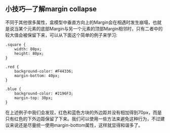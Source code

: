## 小技巧—了解margin collapse

不同于其他很多属性，盒模型中垂直方向上的Margin会在相遇时发生崩塌，也就是说当某个元素的底部Margin与另一个元素的顶部Margin相邻时，只有二者中的较大值会被保留下来，可以从下面这个简单的例子来学习:

```
.square {   
    width: 80px;   
    height: 80px;   
}   

.red {   
    background-color: #F44336;   
    margin-bottom: 40px;   
}   

.blue {   
    background-color: #2196F3;   
    margin-top: 30px;   
}
```

在上述例子中我们会发现，红色和蓝色方块的外边距并没有相加得到70px，而是只有红色的下外边距保留了下来。我们可以使用一些方法来避免这种行为，不过建议来说还是尽量统一使用margin-bottom属性，这样就显得和谐多了。